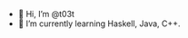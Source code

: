 - 👋 Hi, I’m @t03t
- 🌱 I’m currently learning Haskell, Java, C++.

<!---
t03t/t03t is a ✨ special ✨ repository because its `README.md` (this file) appears on your GitHub profile.
You can click the Preview link to take a look at your changes.
--->
